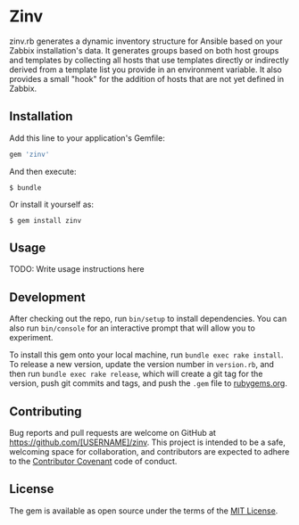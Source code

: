# Zinv

zinv.rb generates a dynamic inventory structure for Ansible based on your Zabbix installation's data.  It generates groups based on both host groups and templates by collecting all hosts that use templates directly or indirectly derived from a template list you provide in an environment variable.  It also provides a small "hook" for the addition of hosts that are not yet defined in Zabbix.

## Installation

Add this line to your application's Gemfile:

```ruby
gem 'zinv'
```

And then execute:

    $ bundle

Or install it yourself as:

    $ gem install zinv

## Usage

TODO: Write usage instructions here

## Development

After checking out the repo, run `bin/setup` to install dependencies. You can also run `bin/console` for an interactive prompt that will allow you to experiment.

To install this gem onto your local machine, run `bundle exec rake install`. To release a new version, update the version number in `version.rb`, and then run `bundle exec rake release`, which will create a git tag for the version, push git commits and tags, and push the `.gem` file to [rubygems.org](https://rubygems.org).

## Contributing

Bug reports and pull requests are welcome on GitHub at https://github.com/[USERNAME]/zinv. This project is intended to be a safe, welcoming space for collaboration, and contributors are expected to adhere to the [Contributor Covenant](http://contributor-covenant.org) code of conduct.


## License

The gem is available as open source under the terms of the [MIT License](http://opensource.org/licenses/MIT).

